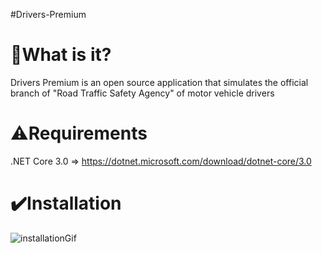 #Drivers-Premium

# 📔What is it?
Drivers Premium is an open source application that simulates the official branch of "Road Traffic Safety Agency" of motor vehicle drivers

# ⚠️Requirements
.NET Core 3.0 => https://dotnet.microsoft.com/download/dotnet-core/3.0

# ✔️Installation
![installationGif](https://user-images.githubusercontent.com/68865498/108505328-7ad08680-72b7-11eb-86d5-088011721656.gif)

